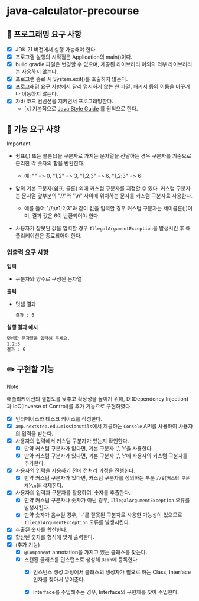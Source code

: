 # java-calculator-precourse

## 🎯 프로그래밍 요구 사항

- [x] JDK 21 버전에서 실행 가능해야 한다.
- [x] 프로그램 실행의 시작점은 Application의 main()이다.
- [x] build.gradle 파일은 변경할 수 없으며, 제공된 라이브러리 이외의 외부 라이브러리는 사용하지 않는다.
- [x] 프로그램 종료 시 System.exit()를 호출하지 않는다.
- [x] 프로그래밍 요구 사항에서 달리 명시하지 않는 한 파일, 패키지 등의 이름을 바꾸거나 이동하지 않는다.
- [x] 자바 코드 컨벤션을 지키면서 프로그래밍한다.
	- [x] 
	  기본적으로 [Java Style Guide](https://github.com/woowacourse/woowacourse-docs/blob/main/styleguide/java)
	  를 원칙으로 한다.

## 🚀 기능 요구 사항

> [!IMPORTANT]
> - 쉼표(,) 또는 콜론(:)을 구분자로 가지는 문자열을 전달하는 경우 구분자를 기준으로 분리한 각 숫자의 합을 반환한다.
>     - 예: "" => 0, "1,2" => 3, "1,2,3" => 6, "1,2:3" => 6
>
> - 앞의 기본 구분자(쉼표, 콜론) 외에 커스텀 구분자를 지정할 수 있다. 커스텀 구분자는 문자열 앞부분의 "//"와 "\n" 사이에 위치하는 문자를 커스텀 구분자로 사용한다.
>     - 예를 들어 "//;\n1;2;3"과 같이 값을 입력할 경우 커스텀 구분자는 세미콜론(;)이며, 결과 값은 6이 반환되어야 한다.
>
> - 사용자가 잘못된 값을 입력할 경우 `IllegalArgumentException`을 발생시킨 후 애플리케이션은 종료되어야 한다.

### 입출력 요구 사항

**입력**

- 구분자와 양수로 구성된 문자열

**출력**

- 덧셈 결과

  ```bash
  결과 : 6
  ```

**실행 결과 예시**

```bash
덧셈할 문자열을 입력해 주세요.
1,2:3
결과 : 6
```

## ✏️ 구현할 기능

> [!NOTE]
> 애플리케이션의 결합도를 낮추고 확장성을 높이기 위해, DI(Dependency Injection)과 IoC(Inverse of Control)를 추가 기능으로 구현하였다.

- [x] 인터페이스와 테스크 케이스를 작성한다. 
- [x] `amp.nextstep.edu.missionutils`에서 제공하는 `Console` API를 사용하여 사용자의 입력을 받는다.
- [x] 사용자의 입력에서 커스텀 구분자가 있는지 확인한다.
	- [x] 만약 커스텀 구분자가 없다면, 기본 구분자 ',', ':'을 사용한다.
	- [x] 만약 커스텀 구분자가 있다면, 기본 구분자 ',', ':'에 사용자의 커스텀 구분자를 추가한다.
- [x] 사용자의 입력을 사용하기 전에 전처리 과정을 진행한다.
	- [x] 만약 커스텀 구분자가 있다면, 커스텀 구분자를 정의하는 부분 `//${커스텀 구분자}\n`을 삭제한다.
- [x] 사용자의 입력과 구분자를 활용하여, 숫자를 추출한다.
	- [x] 만약 커스텀 구분자나 숫자가 아닌 경우, `IllegalArgumentException` 오류를 발생시킨다.
	- [x] 만약 숫자가 음수일 경우, '-'를 잘못된 구분자로 사용한 가능성이 있으므로 `IllegalArgumentException` 오류를 발생시킨다.
- [x] 추출된 숫자를 합산한다.
- [x] 합산된 숫자를 형식에 맞게 출력한다.
- [x] (추가 기능)
	- [x] `@Component` annotation을 가지고 있는 클래스를 찾는다.
	- [x] 스캔된 클래스를 인스턴스로 생성해 `Bean`에 등록한다.
		- [x] 인스턴스 생성 과정에서 클래스의 생성자가 필요로 하는 Class, Interface 인자를 찾아서 넣어준다.
		- [x] Interface를 주입해주는 경우, Interface의 구현체를 찾아 주입한다.

